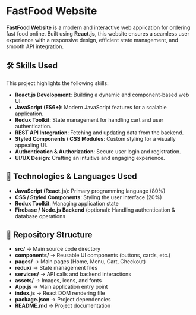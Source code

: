 # FastFood Website

**FastFood Website** is a modern and interactive web application for ordering fast food online. Built using **React.js**, this website ensures a seamless user experience with a responsive design, efficient state management, and smooth API integration.

## 🛠️ Skills Used

This project highlights the following skills:

- **React.js Development**: Building a dynamic and component-based web UI.
- **JavaScript (ES6+)**: Modern JavaScript features for a scalable application.
- **Redux Toolkit**: State management for handling cart and user authentication.
- **REST API Integration**: Fetching and updating data from the backend.
- **Styled Components / CSS Modules**: Custom styling for a visually appealing UI.
- **Authentication & Authorization**: Secure user login and registration.
- **UI/UX Design**: Crafting an intuitive and engaging experience.

## 🔧 Technologies & Languages Used

- **JavaScript (React.js)**: Primary programming language (80%)
- **CSS / Styled Components**: Styling the user interface (20%)
- **Redux Toolkit**: Managing application state
- **Firebase / Node.js Backend** (optional): Handling authentication & database operations

## 📂 Repository Structure

- **src/** → Main source code directory
- **components/** → Reusable UI components (buttons, cards, etc.)
- **pages/** → Main pages (Home, Menu, Cart, Checkout)
- **redux/** → State management files
- **services/** → API calls and backend interactions
- **assets/** → Images, icons, and fonts
- **App.js** → Main application entry point
- **index.js** → React DOM rendering file
- **package.json** → Project dependencies
- **README.md** → Project documentation

